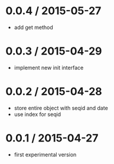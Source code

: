 0.0.4 / 2015-05-27
==================

* add get method

0.0.3 / 2015-04-29
==================

* implement new init interface

0.0.2 / 2015-04-28
==================

* store entire object with seqid and date
* use index for seqid

0.0.1 / 2015-04-27
==================

* first experimental version